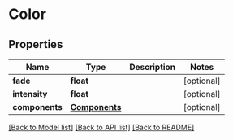 # Color

## Properties
Name | Type | Description | Notes
------------ | ------------- | ------------- | -------------
**fade** | **float** |  | [optional] 
**intensity** | **float** |  | [optional] 
**components** | [**Components**](Components.md) |  | [optional] 

[[Back to Model list]](../README.md#documentation-for-models) [[Back to API list]](../README.md#documentation-for-api-endpoints) [[Back to README]](../README.md)



